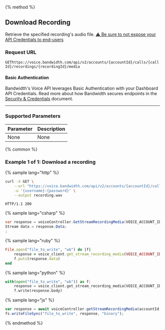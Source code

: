 {% method %}

## Download Recording

Retrieve the specified recording's audio file. [⚠️ Be sure to not expose your API Credentials to end-users](./about.md#caution-recordings)

### Request URL

<code class="get">GET</code>`https://voice.bandwidth.com/api/v2/accounts/{accountId}/calls/{callId}/recordings/{recordingId}/media`

#### Basic Authentication

Bandwidth's Voice API leverages Basic Authentication with your Dashboard API Credentials. Read more about how Bandwidth secures endpoints in the [Security & Credentials](../../../guides/accountCredentials.md) document.

---

### Supported Parameters

| Parameter | Description |
|:----------|:------------|
| None      | None        |

{% common %}

### Example 1 of 1: Download a recording

{% sample lang="http" %}

```bash
curl -X GET \
    --url "https://voice.bandwidth.com/api/v2/accounts/{accountId}/calls/{callId}/recordings/{recordingId}/media" \
    -u '{username}:{password}' \
    --output recording.wav
```

```
HTTP/1.1 200
```

{% sample lang="csharp" %}

```csharp
var response = voiceController.GetStreamRecordingMedia(VOICE_ACCOUNT_ID, callId, recordingId);
Stream data = response.Data;
;
```

{% sample lang="ruby" %}

```ruby
File.open("file_to_write", "wb") do |f|
    response = voice_client.get_stream_recording_media(VOICE_ACCOUNT_ID, call_id, recording_id)
    f.puts(response.data)
end
```

{% sample lang="python" %}

```python
with(open("file_to_write", "wb")) as f:
    response = voice_client.get_stream_recording_media(VOICE_ACCOUNT_ID, call_id, recording_id)
    f.write(response.body)
```

{% sample lang="js" %}

```js
var response = await voiceController.getStreamRecordingMedia(accountId, callId, recordingId);
fs.writeFileSync("file_to_write", response, "binary");
```

{% endmethod %}
